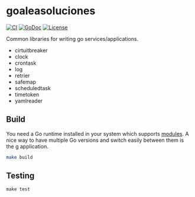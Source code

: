 # goaleasoluciones

[![CI](https://github.com/aleasoluciones/goaleasoluciones/actions/workflows/ci.yml/badge.svg?branch=master)](https://github.com/aleasoluciones/goaleasoluciones/actions/workflows/ci.yml)
[![GoDoc](https://godoc.org/github.com/aleasoluciones/http2amqp?status.png)](http://godoc.org/github.com/aleasoluciones/http2amqp)
[![License](https://img.shields.io/github/license/aleasoluciones/http2amqp)](https://github.com/aleasoluciones/http2amqp/blob/master/LICENSE)

Common libraries for writing go services/applications.

- cirtuitbreaker
- clock
- crontask
- log
- retrier
- safemap
- scheduledtask
- timetoken
- yamlreader

## Build

You need a Go runtime installed in your system which supports [modules](https://tip.golang.org/doc/go1.16#modules). A nice way to have multiple Go versions and switch easily between them is the [g](https://github.com/stefanmaric/g) application.

```sh
make build
```

## Testing

```
make test
```
